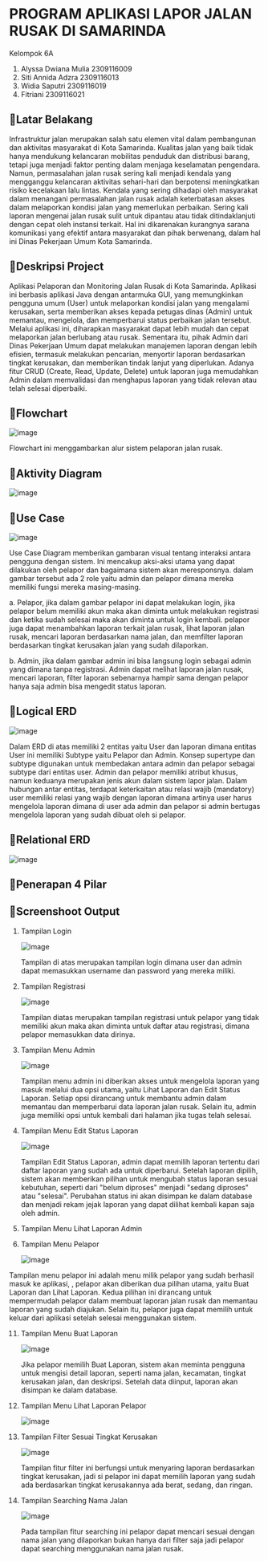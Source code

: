 # PROGRAM APLIKASI LAPOR JALAN RUSAK DI SAMARINDA
Kelompok 6A
1. Alyssa Dwiana Mulia 2309116009
2. Siti Annida Adzra 2309116013
3. Widia Saputri 2309116019
4. Fitriani 2309116021

## 📍Latar Belakang
Infrastruktur jalan merupakan salah satu elemen vital dalam pembangunan dan aktivitas masyarakat di Kota Samarinda. Kualitas jalan yang baik tidak hanya mendukung kelancaran mobilitas penduduk dan distribusi barang, tetapi juga menjadi faktor penting dalam menjaga keselamatan pengendara. Namun, permasalahan jalan rusak sering kali menjadi kendala yang mengganggu kelancaran aktivitas sehari-hari dan berpotensi meningkatkan risiko kecelakaan lalu lintas. Kendala yang sering dihadapi oleh masyarakat dalam menangani permasalahan jalan rusak adalah keterbatasan akses dalam melaporkan kondisi jalan yang memerlukan perbaikan. Sering kali laporan mengenai jalan rusak sulit untuk dipantau atau tidak ditindaklanjuti dengan cepat oleh instansi terkait. Hal ini dikarenakan kurangnya sarana komunikasi yang efektif antara masyarakat dan pihak berwenang, dalam hal ini Dinas Pekerjaan Umum Kota Samarinda.

## 📍Deskripsi Project
Aplikasi Pelaporan dan Monitoring Jalan Rusak di Kota Samarinda. Aplikasi ini berbasis aplikasi Java dengan antarmuka GUI, yang memungkinkan pengguna umum (User) untuk melaporkan kondisi jalan yang mengalami kerusakan, serta memberikan akses kepada petugas dinas (Admin) untuk memantau, mengelola, dan memperbarui status perbaikan jalan tersebut. Melalui aplikasi ini, diharapkan masyarakat dapat lebih mudah dan cepat melaporkan jalan berlubang atau rusak. Sementara itu, pihak Admin dari Dinas Pekerjaan Umum dapat melakukan manajemen laporan dengan lebih efisien, termasuk melakukan pencarian, menyortir laporan berdasarkan tingkat kerusakan, dan memberikan tindak lanjut yang diperlukan. Adanya fitur CRUD (Create, Read, Update, Delete) untuk laporan juga memudahkan Admin dalam memvalidasi dan menghapus laporan yang tidak relevan atau telah selesai diperbaiki.

## 📍Flowchart
![image](https://github.com/user-attachments/assets/b18fd165-55dc-4050-9f4d-f57a2278364c)

Flowchart ini menggambarkan alur sistem pelaporan jalan rusak. 

## 📍Aktivity Diagram
![image](https://github.com/user-attachments/assets/dc149cc8-4784-4156-910b-debce08355f0)

## 📍Use Case
![image](https://github.com/user-attachments/assets/115de66b-d125-45e1-a43f-ed1ccd9ac74d)

Use Case Diagram memberikan gambaran visual tentang interaksi antara pengguna dengan sistem. Ini mencakup aksi-aksi utama yang dapat dilakukan oleh pelapor dan bagaimana sistem akan meresponsnya. dalam gambar tersebut ada 2 role yaitu admin dan pelapor dimana mereka memiliki fungsi mereka masing-masing.

a. Pelapor, jika dalam gambar pelapor ini dapat melakukan login, jika pelapor belum memiliki akun maka akan diminta untuk melakukan registrasi dan ketika sudah selesai maka akan diminta untuk login kembali. pelapor juga dapat menambahkan laporan terkait jalan rusak, lihat laporan jalan rusak, mencari laporan berdasarkan nama jalan, dan memfilter laporan berdasarkan tingkat kerusakan jalan yang sudah dilaporkan.

b. Admin, jika dalam gambar admin ini bisa langsung login sebagai admin yang dimana tanpa registrasi. Admin dapat melihat laporan jalan rusak, mencari laporan, filter laporan sebenarnya hampir sama dengan pelapor hanya saja  admin bisa mengedit status laporan. 

## 📍Logical ERD
![image](https://github.com/user-attachments/assets/0eae3afe-0e9c-48f7-99c6-c51397d5701e)

Dalam ERD di atas memiliki 2 entitas yaitu User dan laporan dimana entitas User ini memiliki Subtype yaitu Pelapor dan Admin. Konsep supertype dan subtype digunakan untuk membedakan antara admin dan pelapor sebagai subtype dari entitas user. Admin dan pelapor memiliki atribut khusus, namun keduanya merupakan jenis akun dalam sistem lapor jalan.
Dalam hubungan antar entitas, terdapat keterkaitan atau relasi wajib (mandatory) user memiliki relasi yang wajib dengan laporan dimana artinya user harus mengelola laporan dimana di user ada admin dan pelapor si admin bertugas mengelola laporan yang sudah dibuat oleh si pelapor.

## 📍Relational ERD
![image](https://github.com/user-attachments/assets/5a9cad39-99cf-495a-a05b-b5ea7ae4ff5c)


## 📍Penerapan 4 Pilar

## 📍Screenshoot Output

1. Tampilan Login
   
   ![image](https://github.com/user-attachments/assets/9bf9ead7-59e7-416e-91b2-3c3dced71f9c)

   Tampilan di atas merupakan tampilan login dimana user dan admin dapat memasukkan username dan password yang mereka miliki.

3. Tampilan Registrasi
   
   ![image](https://github.com/user-attachments/assets/4f76b446-468e-42be-8a52-a822f9cfe99c)
   
   Tampilan diatas merupakan tampilan registrasi untuk pelapor yang tidak memiliki akun maka akan diminta untuk daftar atau registrasi, dimana pelapor memasukkan data dirinya. 
   
6. Tampilan Menu Admin
   
   ![image](https://github.com/user-attachments/assets/11ed16f3-0a57-4bd4-8bcc-d8ea69c233b1)

   Tampilan menu admin ini diberikan akses untuk mengelola laporan yang masuk melalui dua opsi utama, yaitu Lihat Laporan dan Edit Status Laporan. Setiap opsi dirancang untuk membantu admin dalam memantau dan memperbarui data laporan jalan rusak. Selain itu, admin juga memiliki opsi untuk kembali dari halaman jika tugas telah selesai.

8. Tampilan Menu Edit Status Laporan
   
    ![image](https://github.com/user-attachments/assets/eb39cfda-83fd-47e4-8ef2-64deb3dfac3e)

   Tampilan Edit Status Laporan, admin dapat memilih laporan tertentu dari daftar laporan yang sudah ada untuk diperbarui. Setelah laporan dipilih, sistem akan memberikan pilihan untuk mengubah status laporan sesuai kebutuhan, seperti dari "belum diproses" menjadi "sedang diproses" atau "selesai". Perubahan status ini akan disimpan ke dalam database dan menjadi rekam jejak laporan yang dapat dilihat kembali kapan saja oleh admin.
   
9. Tampilan Menu Lihat Laporan Admin
  
  
10. Tampilan Menu Pelapor
    
    ![image](https://github.com/user-attachments/assets/357fe79f-4074-4e46-8d40-0936d0cb0930)

   Tampilan menu pelapor ini adalah menu milik pelapor yang sudah berhasil masuk ke aplikasi, , pelapor akan diberikan dua pilihan utama, yaitu Buat Laporan dan Lihat Laporan. Kedua pilihan ini dirancang untuk mempermudah pelapor dalam membuat laporan jalan rusak dan memantau laporan yang sudah diajukan. Selain itu, pelapor juga dapat memilih untuk keluar dari aplikasi setelah selesai menggunakan sistem.

11. Tampilan Menu Buat Laporan
    
    ![image](https://github.com/user-attachments/assets/6f32a68e-3c9d-4822-9fda-1867df04565c)

    Jika pelapor memilih Buat Laporan, sistem akan meminta pengguna untuk mengisi detail laporan, seperti nama jalan, kecamatan, tingkat kerusakan jalan, dan deskripsi. Setelah data diinput, laporan akan disimpan ke dalam database. 
   
13. Tampilan Menu Lihat Laporan Pelapor
    
    ![image](https://github.com/user-attachments/assets/e06f5a14-6122-471b-8941-ca4f104f2f18)

15. Tampilan Filter Sesuai Tingkat Kerusakan

    ![image](https://github.com/user-attachments/assets/4f1c431e-5bd2-4f25-a989-2065905c04cf)

    Tampilan fitur filter ini berfungsi untuk menyaring laporan berdasarkan tingkat kerusakan, jadi si pelapor ini dapat memilih laporan yang sudah ada berdasarkan tingkat kerusakannya ada berat, sedang, dan ringan.


16. Tampilan Searching Nama Jalan
    
    ![image](https://github.com/user-attachments/assets/00441622-3794-45e4-9edf-742cfe441586)
    
    Pada tampilan fitur searching ini pelapor dapat mencari sesuai dengan nama jalan yang dilaporkan bukan hanya dari filter saja jadi pelapor dapat searching menggunakan nama jalan rusak.

    

